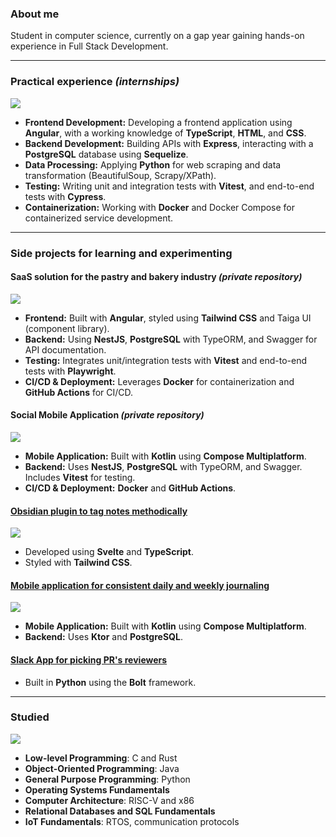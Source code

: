 ### About me

Student in computer science, currently on a gap year gaining hands-on experience in Full Stack Development.

---

### Practical experience _(internships)_
![](https://skillicons.dev/icons?i=angular,express,postgres,sequelize,vitest,cypress,ts,html,css,py,docker)
- **Frontend Development:** Developing a frontend application using **Angular**, with a working knowledge of **TypeScript**, **HTML**, and **CSS**.
- **Backend Development:** Building APIs with **Express**, interacting with a **PostgreSQL** database using **Sequelize**.
- **Data Processing:** Applying **Python** for web scraping and data transformation (BeautifulSoup, Scrapy/XPath).
- **Testing:** Writing unit and integration tests with **Vitest**, and end-to-end tests with **Cypress**.
- **Containerization:** Working with **Docker** and Docker Compose for containerized service development.

---

### Side projects for learning and experimenting

#### SaaS solution for the pastry and bakery industry _(private repository)_
![](https://skillicons.dev/icons?i=angular,nestjs,postgres,tailwind,vitest,ts,html,css,pnpm,docker,githubactions)
- **Frontend:** Built with **Angular**, styled using **Tailwind CSS** and Taiga UI (component library).
- **Backend:** Using **NestJS**, **PostgreSQL** with TypeORM, and Swagger for API documentation.
- **Testing:** Integrates unit/integration tests with **Vitest** and end-to-end tests with **Playwright**.
- **CI/CD & Deployment:** Leverages **Docker** for containerization and **GitHub Actions** for CI/CD.

#### Social Mobile Application _(private repository)_
![](https://skillicons.dev/icons?i=kotlin,nestjs,postgres,vitest,ts,gradle,docker,githubactions)
- **Mobile Application:** Built with **Kotlin** using **Compose Multiplatform**.
- **Backend:** Uses **NestJS**, **PostgreSQL** with TypeORM, and Swagger. Includes **Vitest** for testing.
- **CI/CD & Deployment:** **Docker** and **GitHub Actions**.

#### [Obsidian plugin to tag notes methodically](https://github.com/2uent1n/tag-pilot)
![](https://skillicons.dev/icons?i=obsidian,svelte,tailwind,ts,html,css)
- Developed using **Svelte** and **TypeScript**.
- Styled with **Tailwind CSS**.

#### [Mobile application for consistent daily and weekly journaling](https://github.com/2uent1n/lunadir)
![](https://skillicons.dev/icons?i=kotlin,ktor,postgres,gradle)
- **Mobile Application:** Built with **Kotlin** using **Compose Multiplatform**.
- **Backend:** Uses **Ktor** and **PostgreSQL**.

#### [Slack App for picking PR's reviewers](https://github.com/2uent1n/entropick)
- Built in **Python** using the **Bolt** framework.

---

### Studied
![](https://skillicons.dev/icons?i=c,rust,java,py,linux)
- **Low-level Programming**: C and Rust
- **Object-Oriented Programming**: Java
- **General Purpose Programming**: Python
- **Operating Systems Fundamentals**
- **Computer Architecture**: RISC-V and x86
- **Relational Databases and SQL Fundamentals**
- **IoT Fundamentals**: RTOS, communication protocols
